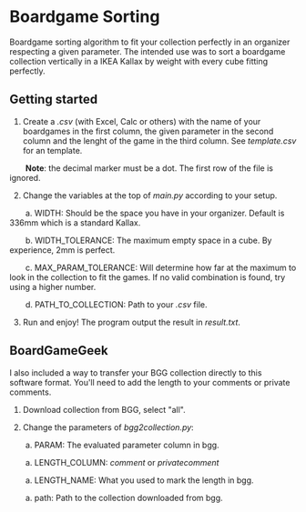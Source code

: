 # Boardgame Sorting
Boardgame sorting algorithm to fit your collection perfectly in an organizer respecting a given parameter.
The intended use was to sort a boardgame collection vertically in a IKEA Kallax by weight with every cube fitting perfectly.

## Getting started
1. Create a *.csv* (with Excel, Calc or others) with the name of your boardgames in the first column, the given parameter in the second column and the lenght of the game in the third column. See *template.csv* for an template.
  
&emsp;&emsp;**Note**: the decimal marker must be a dot. The first row of the file is ignored.
  
2. Change the variables at the top of *main.py* according to your setup. 

&emsp;&emsp;a. WIDTH: Should be the space you have in your organizer. Default is 336mm which is a standard Kallax.
  
&emsp;&emsp;b. WIDTH_TOLERANCE: The maximum empty space in a cube. By experience, 2mm is perfect.
  
&emsp;&emsp;c. MAX_PARAM_TOLERANCE: Will determine how far at the maximum to look in the collection to fit the games. If no valid combination is found, try using a higher number.
  
&emsp;&emsp;d. PATH_TO_COLLECTION: Path to your *.csv* file.
  
 3. Run and enjoy! The program output the result in *result.txt*.

## BoardGameGeek
I also included a way to transfer your BGG collection directly to this software format. You'll need to add the length to your comments or private comments.

1. Download collection from BGG, select "all".

2. Change the parameters of *bgg2collection.py*:

&emsp;&emsp;a. PARAM: The evaluated parameter column in bgg.

&emsp;&emsp;a. LENGTH_COLUMN: *comment* or *privatecomment*

&emsp;&emsp;a. LENGTH_NAME: What you used to mark the length in bgg.

&emsp;&emsp;a. path: Path to the collection downloaded from bgg.

